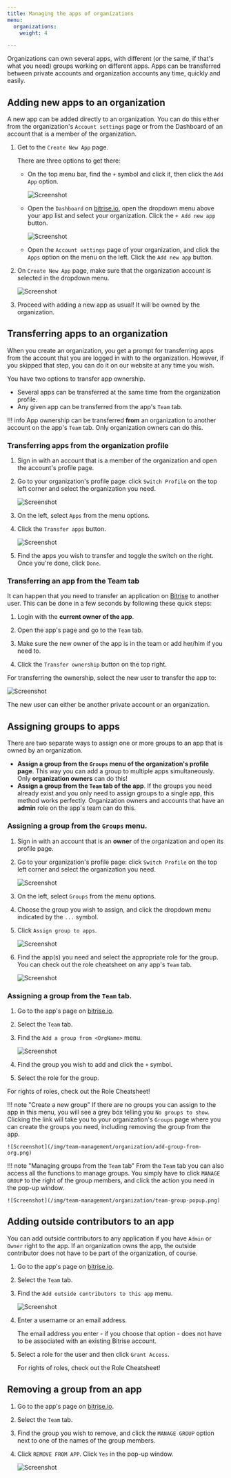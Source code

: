 ```yaml
---
title: Managing the apps of organizations
menu:
  organizations:
    weight: 4

---
```

Organizations can own several apps, with different (or the same, if that's what you need) groups working on different apps. Apps can be transferred between private accounts and organization accounts any time, quickly and easily.

## Adding new apps to an organization

A new app can be added directly to an organization. You can do this either from the organization's `Account settings` page or from the Dashboard of an account that is a member of the organization.

1. Get to the `Create New App` page.

    There are three options to get there:

    - On the top menu bar, find the `+` symbol and click it, then click the `Add App` option.

        ![Screenshot](/img/team-management/organization/add-org.png)

    - Open the `Dashboard` on [bitrise.io](https://www.bitrise.io), open the dropdown menu above your app list and select your organization. Click the `+ Add new app` button.

        ![Screenshot](/img/team-management/organization/add-new-app-org.png)

    - Open the `Account settings` page of your organization, and click the `Apps` option on the menu on the left. Click the `Add new app` button.

1. On `Create New App` page, make sure that the organization account is selected in the dropdown menu.

    ![Screenshot](/img/team-management/organization/add-app-screen.png)

1. Proceed with adding a new app as usual! It will be owned by the organization.

## Transferring apps to an organization

When you create an organization, you get a prompt for transferring apps from the account that you are logged in with to the organization. However, if you skipped that step, you can do it on our website at any time you wish.

You have two options to transfer app ownership.
- Several apps can be transferred at the same time from the organization profile.
- Any given app can be transferred from the app's `Team` tab.

!!! info
    App ownership can be transferred __from__ an organization to another account on the app's `Team` tab. Only organization owners can do this.

### Transferring apps from the organization profile

1. Sign in with an account that is a member of the organization and open the account's profile page.

1. Go to your organization's profile page: click `Switch Profile` on the top left corner and select the organization you need.

    ![Screenshot](/img/team-management/organization/switch-profile-2.png)

1. On the left, select `Apps` from the menu options.

1. Click the `Transfer apps` button.

    ![Screenshot](/img/team-management/organization/transfer-app-org.png)

1. Find the apps you wish to transfer and toggle the switch on the right. Once you're done, click `Done`.

### Transferring an app from the Team tab

It can happen that you need to transfer an application on [Bitrise](https://www.bitrise.io) to another user. This can be done in a few seconds by following these quick steps:

1. Login with the **current owner of the app**.

2. Open the app's page and go to the `Team` tab.

3. Make sure the new owner of the app is in the team or add her/him if you need to.

4. Click the `Transfer ownership` button on the top right.

For transferring the ownership, select the new user to transfer the app to:

![Screenshot](/img/team-management/transfering-ownership.png)

The new user can either be another private account or an organization.

## Assigning groups to apps

There are two separate ways to assign one or more groups to an app that is owned by an organization.

- __Assign a group from the `Groups` menu of the organization's profile page__. This way you can add a group to multiple apps simultaneously. Only __organization owners__ can do this!
- __Assign a group from the `Team` tab of the app__. If the groups you need already exist and you only need to assign groups to a single app, this method works perfectly. Organization owners and accounts that have an __admin__ role on the app's team can do this.

### Assigning a group from the `Groups` menu.

1. Sign in with an account that is an __owner__ of the organization and open its profile page.

1. Go to your organization's profile page: click `Switch Profile` on the top left corner and select the organization you need.

    ![Screenshot](/img/team-management/organization/switch-profile-2.png)

1. On the left, select `Groups` from the menu options.

1. Choose the group you wish to assign, and click the dropdown menu indicated by the `...` symbol.

1. Click `Assign group to apps`.

    ![Screenshot](/img/team-management/organization/assign-group-to-apps.png)

1. Find the app(s) you need and select the appropriate role for the group. You can check out the role cheatsheet on any app's `Team` tab.

    ![Screenshot](/img/team-management/organization/assign-group-popup.png)

### Assigning a group from the `Team` tab.

1. Go to the app's page on [bitrise.io](https://www.bitrise.io).

1. Select the `Team` tab.

1. Find the `Add a group from <OrgName>` menu.

    ![Screenshot](/img/team-management/organization/add-group-org.png)

1. Find the group you wish to add and click the `+` symbol.

1. Select the role for the group.

For rights of roles, check out the Role Cheatsheet!

!!! note "Create a new group"
    If there are no groups you can assign to the app in this menu, you will see a grey box telling you `No groups to show`. Clicking the link will take you to your organization's `Groups` page where you can create the groups you need, including removing the group from the app.

    ![Screenshot](/img/team-management/organization/add-group-from-org.png)

!!! note "Managing groups from the `Team` tab"
    From the `Team` tab you can also access all the functions to manage groups. You simply have to click `MANAGE GROUP` to the right of the group members, and click the action you need in the pop-up window.

    ![Screenshot](/img/team-management/organization/team-group-popup.png)

## Adding outside contributors to an app

You can add outside contributors to any application if you have `Admin` or `Owner` right to the app. If an organization owns the app, the outside contributor does not have to be part of the organization, of course.

1. Go to the app's page on [bitrise.io](https://www.bitrise.io).

1. Select the `Team` tab.

1. Find the `Add outside contributors to this app` menu.

    ![Screenshot](/img/team-management/organization/add-contributors.png)

1. Enter a username or an email address.

    The email address you enter - if you choose that option - does not have to be associated with an existing Bitrise account.

1. Select a role for the user and then click `Grant Access`.

    For rights of roles, check out the Role Cheatsheet!

## Removing a group from an app

1. Go to the app's page on [bitrise.io](https://www.bitrise.io).

1. Select the `Team` tab.

1. Find the group you wish to remove, and click the `MANAGE GROUP` option next to one of the names of the group members.

1. Click `REMOVE FROM APP`. Click `Yes` in the pop-up window.

    ![Screenshot](/img/team-management/organization/team-group-popup.png)